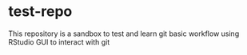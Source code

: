# test-repo

This repository is a sandbox to test and learn git basic workflow using RStudio GUI to interact with git
